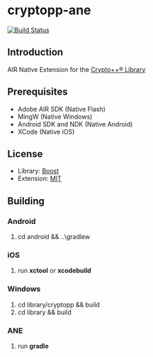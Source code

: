 cryptopp-ane
============

[![Build Status](https://travis-ci.org/ane-community/cryptopp-ane.png?branch=master)](https://travis-ci.org/ane-community/cryptopp-ane)

## Introduction

AIR Native Extension for the [Crypto++® Library](http://www.cryptopp.com)

## Prerequisites

* Adobe AIR SDK (Native Flash)
* MingW (Native Windows)
* Android SDK and NDK (Native Android)
* XCode (Native iOS)

## License

* Library: [Boost](http://www.cryptopp.com/License.txt)
* Extension: [MIT](http://opensource.org/licenses/MIT)

## Building

### Android

1. cd android && ..\gradlew

### iOS

1. run **xctool** or **xcodebuild**

### Windows

1. cd library/cryptopp && build
2. cd library && build

### ANE

1. run **gradle**
